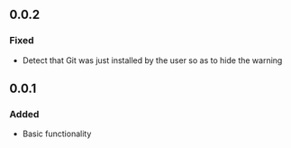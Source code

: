 ## 0.0.2

### Fixed

* Detect that Git was just installed by the user so as to hide the warning

## 0.0.1

### Added

* Basic functionality
